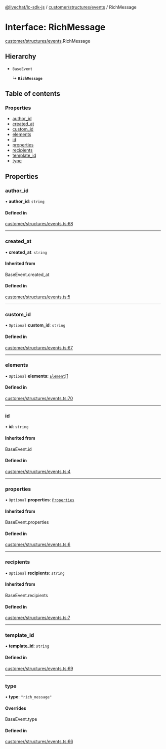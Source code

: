 [@livechat/lc-sdk-js](../README.md) / [customer/structures/events](../modules/customer_structures_events.md) / RichMessage

# Interface: RichMessage

[customer/structures/events](../modules/customer_structures_events.md).RichMessage

## Hierarchy

- `BaseEvent`

  ↳ **`RichMessage`**

## Table of contents

### Properties

- [author\_id](customer_structures_events.RichMessage.md#author_id)
- [created\_at](customer_structures_events.RichMessage.md#created_at)
- [custom\_id](customer_structures_events.RichMessage.md#custom_id)
- [elements](customer_structures_events.RichMessage.md#elements)
- [id](customer_structures_events.RichMessage.md#id)
- [properties](customer_structures_events.RichMessage.md#properties)
- [recipients](customer_structures_events.RichMessage.md#recipients)
- [template\_id](customer_structures_events.RichMessage.md#template_id)
- [type](customer_structures_events.RichMessage.md#type)

## Properties

### author\_id

• **author\_id**: `string`

#### Defined in

[customer/structures/events.ts:68](https://github.com/livechat/lc-sdk-js/blob/8462be9/src/customer/structures/events.ts#L68)

___

### created\_at

• **created\_at**: `string`

#### Inherited from

BaseEvent.created\_at

#### Defined in

[customer/structures/events.ts:5](https://github.com/livechat/lc-sdk-js/blob/8462be9/src/customer/structures/events.ts#L5)

___

### custom\_id

• `Optional` **custom\_id**: `string`

#### Defined in

[customer/structures/events.ts:67](https://github.com/livechat/lc-sdk-js/blob/8462be9/src/customer/structures/events.ts#L67)

___

### elements

• `Optional` **elements**: [`Element`](customer_structures_events.Element.md)[]

#### Defined in

[customer/structures/events.ts:70](https://github.com/livechat/lc-sdk-js/blob/8462be9/src/customer/structures/events.ts#L70)

___

### id

• **id**: `string`

#### Inherited from

BaseEvent.id

#### Defined in

[customer/structures/events.ts:4](https://github.com/livechat/lc-sdk-js/blob/8462be9/src/customer/structures/events.ts#L4)

___

### properties

• `Optional` **properties**: [`Properties`](customer_structures_structures.Properties.md)

#### Inherited from

BaseEvent.properties

#### Defined in

[customer/structures/events.ts:6](https://github.com/livechat/lc-sdk-js/blob/8462be9/src/customer/structures/events.ts#L6)

___

### recipients

• `Optional` **recipients**: `string`

#### Inherited from

BaseEvent.recipients

#### Defined in

[customer/structures/events.ts:7](https://github.com/livechat/lc-sdk-js/blob/8462be9/src/customer/structures/events.ts#L7)

___

### template\_id

• **template\_id**: `string`

#### Defined in

[customer/structures/events.ts:69](https://github.com/livechat/lc-sdk-js/blob/8462be9/src/customer/structures/events.ts#L69)

___

### type

• **type**: ``"rich_message"``

#### Overrides

BaseEvent.type

#### Defined in

[customer/structures/events.ts:66](https://github.com/livechat/lc-sdk-js/blob/8462be9/src/customer/structures/events.ts#L66)
